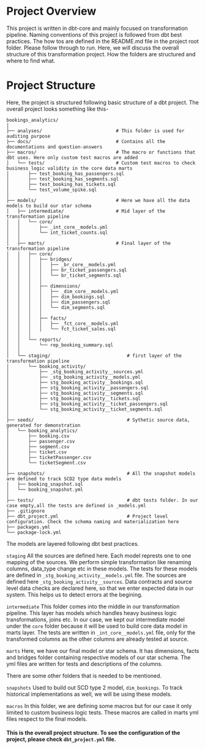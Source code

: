 # Project Overview
This project is written in dbt-core and mainly focused on transformation pipeline. Naming conventions of this project is followed from dbt best practices. The how tos are defined in the README.md file in the project root folder. Please follow through to run. Here, we will discuss the overall structure of this transformation project. How the folders are structured and where to find what.

# Project Structure
Here, the project is structured following basic structure of a dbt project. The overall project looks something like this-
```
bookings_analytics/
│
├── analyses/                           # This folder is used for auditing purpose
├── docs/                               # Contains all the documentations and question-answers
├── macros/                             # The macro or functions that dbt uses. Here only custom test macros are added
│   └── tests/                          # Custom test macros to check business logic validity in the core data marts
│       ├── test_booking_has_passengers.sql
│       ├── test_booking_has_segments.sql
│       ├── test_booking_has_tickets.sql
│       └── test_volume_spike.sql
│
├── models/                             # Here we have all the data models to build our star schema
│   ├── intermediate/                   # Mid layer of the transformation pipeline
│   │   └── core/
│   │       ├── _int_core__models.yml
│   │       └── int_ticket_counts.sql
│   │
│   ├── marts/                          # Final layer of the transformation pipeline
│   │   ├── core/
│   │   │   ├── bridges/
│   │   │   │   ├── _br_core__models.yml
│   │   │   │   ├── br_ticket_passengers.sql
│   │   │   │   └── br_ticket_segments.sql
│   │   │   │
│   │   │   ├── dimensions/
│   │   │   │   ├── _dim_core__models.yml
│   │   │   │   ├── dim_bookings.sql
│   │   │   │   ├── dim_passengers.sql
│   │   │   │   └── dim_segments.sql
│   │   │   │
│   │   │   ├── facts/
│   │   │   │   ├── _fct_core__models.yml
│   │   │   │   └── fct_ticket_sales.sql
│   │   │
│   │   └── reports/
│   │       └── rep_booking_summary.sql
│   │
│   └── staging/                            # first layer of the transformation pipeline
│       └── booking_activity/
│           ├── _stg_booking_activity__sources.yml
│           ├── _stg_booking_activity__models.yml
│           ├── stg_booking_activity__bookings.sql
│           ├── stg_booking_activity__passengers.sql
│           ├── stg_booking_activity__segments.sql
│           ├── stg_booking_activity__tickets.sql
│           ├── stg_booking_activity__ticket_passengers.sql
│           └── stg_booking_activity__ticket_segments.sql
│
├── seeds/                                  # Sythetic source data, generated for demonstration
│   └── booking_analytics/
│       ├── booking.csv
│       ├── passenger.csv
│       ├── segment.csv
│       ├── ticket.csv
│       ├── ticketPassenger.csv
│       └── ticketSegment.csv
│
├── snapshots/                              # All the snapshot models are defined to track SCD2 type data models
│   ├── booking_snapshot.sql
│   └── booking_snapshot.yml
│
├── tests/                                  # dbt tests folder. In our case empty,all the tests are defined in _models.yml 
├── .gitignore
├── dbt_project.yml                         # Project level configuration. Check the schema naming and materialization here
├── packages.yml
└── package-lock.yml

```

The models are layered following dbt best practices. 

 ```staging``` All the sources are defined here. Each model represts one to one mapping of the sources. We perform simple transformation like renaming columns, data_type change etc in these models. The tests for these models are defined in ```_stg_booking_activity__models.yml``` file. The sources are defined here ```_stg_booking_activity__sources```. Data contracts and source level data checks are declared here, so that we enter expected data in our system. This helps us to detect errors at the begining. 

```intermediate``` This folder comes into the middle in our transformation pipeline. This layer has models which handles heavy business logic transformations, joins etc. In our case, we kept our intermediate model under the ```core``` folder because it will be used to build core data model in marts layer. The tests are written in ```_int_core__models.yml``` file, only for the transformed columns as the other columns are already tested at source.

```marts```  Here, we have our final model or star schema. It has dimensions, facts and bridges folder containing respective models of our star schema. The yml files are written for tests and descriptions of the columns.

There are some other folders that is needed to be mentioned. 

```snapshots``` Used to build out SCD type 2 model, ```dim_bookings```. To track historical implementations as well, we will be using these models.

```macros``` In this folder, we are defining some macros but for our case it only limited to custom business logic tests. These macros are called in marts yml files respect to the final models.

#### This is the overall project structure. To see the configuration of the project, please check ```dbt_project.yml``` file. 
